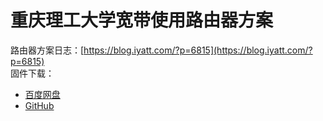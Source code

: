 # 重庆理工大学宽带使用路由器方案
路由器方案日志：[https://blog.iyatt.com/?p=6815](https://blog.iyatt.com/?p=6815)  
固件下载：  
* [百度网盘](https://pan.baidu.com/s/1IJY2M9_DxH8vuo2AxWSaSA?pwd=w6tr)
* [GitHub](https://github.com/IYATT-yx/CQUT-Router/tree/main/%E9%94%90%E6%8D%B7-%E5%9B%BA%E4%BB%B6)
